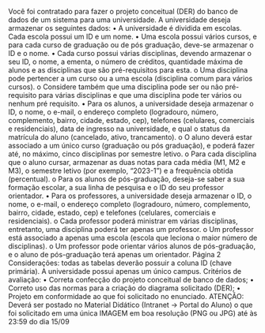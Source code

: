 Você foi contratado para fazer o projeto conceitual (DER) do banco de dados de um 
sistema para uma universidade. A universidade deseja armazenar os seguintes dados:
• A universidade é dividida em escolas. Cada escola possui um ID e um nome.
• Uma escola possui vários cursos, e para cada curso de graduação ou de pós graduação, deve-se armazenar o ID e o nome.
• Cada curso possui várias disciplinas, devendo armazenar o seu ID, o nome, a 
ementa, o número de créditos, quantidade máxima de alunos e as disciplinas que 
são pré-requisitos para esta. 
o Uma disciplina pode pertencer a um curso ou a uma escola (disciplina 
comum para vários cursos).
o Considere também que uma disciplina pode ser ou não pré-requisito para 
várias disciplinas e que uma disciplina pode ter vários ou nenhum pré requisito.
• Para os alunos, a universidade deseja armazenar o ID, o nome, o e-mail, o endereço
completo (logradouro, número, complemento, bairro, cidade, estado, cep), 
telefones (celulares, comerciais e residenciais), data de ingresso na universidade, e 
qual o status da matrícula do aluno (cancelado, ativo, trancamento).
o O aluno deverá estar associado a um único curso (graduação ou pós graduação), e poderá fazer até, no máximo, cinco disciplinas por semestre
letivo.
o Para cada disciplina que o aluno cursar, armazenar as duas notas para cada 
média (M1, M2 e M3), o semestre letivo (por exemplo, “2023-1”) e a 
frequência obtida (percentual).
o Para os alunos de pós-graduação, deseja-se saber a sua formação escolar,
a sua linha de pesquisa e o ID do seu professor orientador.
• Para os professores, a universidade deseja armazenar o ID, o nome, o e-mail, o 
endereço completo (logradouro, número, complemento, bairro, cidade, estado, 
cep) e telefones (celulares, comerciais e residenciais).
o Cada professor poderá ministrar em várias disciplinas, entretanto, uma 
disciplina poderá ter apenas um professor.
o Um professor está associado a apenas uma escola (escola que leciona o 
maior número de disciplinas).
o Um professor pode orientar vários alunos de pós-graduação, e o aluno de 
pós-graduação terá apenas um orientador.
Página 2
Considerações: todas as tabelas deverão possuir a coluna ID (chave primária). A 
universidade possui apenas um único campus.
Critérios de avaliação:
• Correta confecção do projeto conceitual de banco de dados;
• Correto uso das normas para a criação do diagrama solicitado (DER);
• Projeto em conformidade ao que foi solicitado no enunciado.
ATENÇÃO: Deverá ser postado no Material Didático (Intranet → Portal do Aluno) o que foi 
solicitado em uma única IMAGEM em boa resolução (PNG ou JPG) até às 23:59 do dia 
15/09